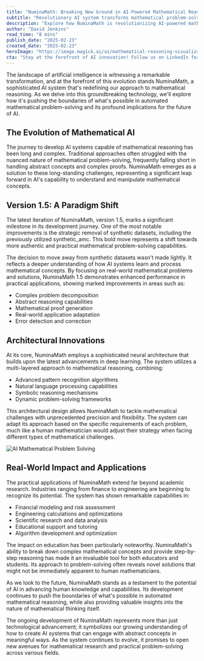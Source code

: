 ```yaml
---
title: "NuminaMath: Breaking New Ground in AI-Powered Mathematical Reasoning"
subtitle: "Revolutionary AI system transforms mathematical problem-solving capabilities"
description: "Explore how NuminaMath is revolutionizing AI-powered mathematical reasoning with innovative problem-solving approaches. Learn about version 1.5's groundbreaking advancements in architecture and applications that are redefining both academic research and practical implementation."
author: "David Jenkins"
read_time: "8 mins"
publish_date: "2025-02-23"
created_date: "2025-02-23"
heroImage: "https://image.magick.ai/ai/mathematical-reasoning-visualization.jpg"
cta: "Stay at the forefront of AI innovation! Follow us on LinkedIn for the latest updates on groundbreaking developments like NuminaMath and be part of the conversation shaping the future of mathematical AI."
---
```


The landscape of artificial intelligence is witnessing a remarkable transformation, and at the forefront of this evolution stands NuminaMath, a sophisticated AI system that's redefining our approach to mathematical reasoning. As we delve into this groundbreaking technology, we'll explore how it's pushing the boundaries of what's possible in automated mathematical problem-solving and its profound implications for the future of AI.

## The Evolution of Mathematical AI

The journey to develop AI systems capable of mathematical reasoning has been long and complex. Traditional approaches often struggled with the nuanced nature of mathematical problem-solving, frequently falling short in handling abstract concepts and complex proofs. NuminaMath emerges as a solution to these long-standing challenges, representing a significant leap forward in AI's capability to understand and manipulate mathematical concepts.

## Version 1.5: A Paradigm Shift

The latest iteration of NuminaMath, version 1.5, marks a significant milestone in its development journey. One of the most notable improvements is the strategic removal of synthetic datasets, including the previously utilized synthetic_amc. This bold move represents a shift towards more authentic and practical mathematical problem-solving capabilities.

The decision to move away from synthetic datasets wasn't made lightly. It reflects a deeper understanding of how AI systems learn and process mathematical concepts. By focusing on real-world mathematical problems and solutions, NuminaMath 1.5 demonstrates enhanced performance in practical applications, showing marked improvements in areas such as:

- Complex problem decomposition
- Abstract reasoning capabilities
- Mathematical proof generation
- Real-world application adaptation
- Error detection and correction

## Architectural Innovations

At its core, NuminaMath employs a sophisticated neural architecture that builds upon the latest advancements in deep learning. The system utilizes a multi-layered approach to mathematical reasoning, combining:

- Advanced pattern recognition algorithms
- Natural language processing capabilities
- Symbolic reasoning mechanisms
- Dynamic problem-solving frameworks

This architectural design allows NuminaMath to tackle mathematical challenges with unprecedented precision and flexibility. The system can adapt its approach based on the specific requirements of each problem, much like a human mathematician would adjust their strategy when facing different types of mathematical challenges.

![AI Mathematical Problem Solving](https://i.magick.ai/3INDUSTRIAL/AI_problem_solving_artistic_de/esZueUDxO.jpeg)

## Real-World Impact and Applications

The practical applications of NuminaMath extend far beyond academic research. Industries ranging from finance to engineering are beginning to recognize its potential. The system has shown remarkable capabilities in:

- Financial modeling and risk assessment
- Engineering calculations and optimizations
- Scientific research and data analysis
- Educational support and tutoring
- Algorithm development and optimization

The impact on education has been particularly noteworthy. NuminaMath's ability to break down complex mathematical concepts and provide step-by-step reasoning has made it an invaluable tool for both educators and students. Its approach to problem-solving often reveals novel solutions that might not be immediately apparent to human mathematicians.

As we look to the future, NuminaMath stands as a testament to the potential of AI in advancing human knowledge and capabilities. Its development continues to push the boundaries of what's possible in automated mathematical reasoning, while also providing valuable insights into the nature of mathematical thinking itself.

The ongoing development of NuminaMath represents more than just technological advancement; it symbolizes our growing understanding of how to create AI systems that can engage with abstract concepts in meaningful ways. As the system continues to evolve, it promises to open new avenues for mathematical research and practical problem-solving across various fields.